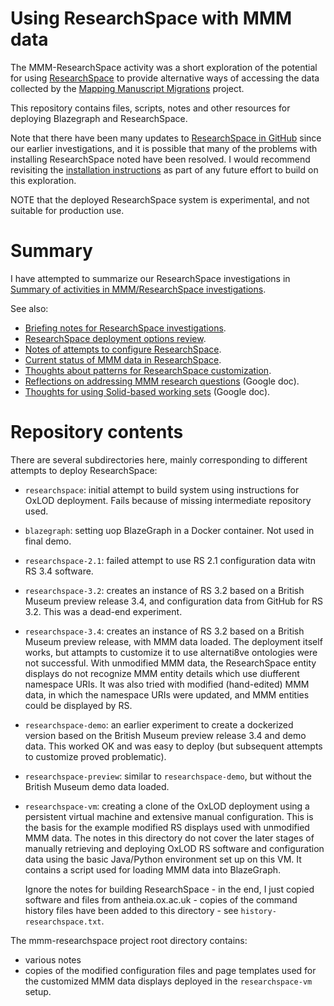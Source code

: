 # Using ResearchSpace with MMM data

The MMM-ResearchSpace activity was a short exploration of the potential for using [ResearchSpace](https://www.researchspace.org/) to provide alternative ways of accessing the data collected by the [Mapping Manuscript Migrations](https://mappingmanuscriptmigrations.org/en/) project.

This repository contains files, scripts, notes and other resources for deploying Blazegraph and ResearchSpace.

Note that there have been many updates to [ResearchSpace in GitHub](https://github.com/researchspace/researchspace) since our earlier investigations, and it is possible that many of the problems with installing ResearchSpace noted have been resolved.  I would recommend revisiting the [installation instructions](https://github.com/researchspace/researchspace#developing-and-building-from-sources) as part of any future effort to build on this exploration.

NOTE that the deployed ResearchSpace system is experimental, and not suitable for production use.


# Summary

I have attempted to summarize our ResearchSpace investigations in [Summary of activities in MMM/ResearchSpace investigations](./SUMMARY.md).

See also:

- [Briefing notes for ResearchSpace investigations](./BRIEFING.md).
- [ResearchSpace deployment options review](./Deployment-options-review.md).
- [Notes of attempts to configure ResearchSpace](./NOTES.md).
- [Current status of MMM data in ResearchSpace](./STATUS.md).
- [Thoughts about patterns for ResearchSpace customization](https://github.com/gklyne/mmm-researchspace/blob/master/NOTES.md#thoughts-about-patterns-for-researchspace-customization).
- [Reflections on addressing MMM research questions](https://docs.google.com/document/d/1ABrdNtaQ80xdPd1neZBuqWdCGWMbVG7ayHuTgaQZlnk/edit?usp=sharing) (Google doc).
- [Thoughts for using Solid-based working sets](https://docs.google.com/document/d/1S8ZUbXVB1HM0Btei8NX2RelDa-utu129IVSuOdOmlgk/edit?usp=sharing) (Google doc).

# Repository contents

There are several subdirectories here, mainly corresponding to different attempts to deploy ResearchSpace:

- `researchspace`: initial attempt to build system using instructions for OxLOD deployment.  Fails because of missing intermediate repository used.
- `blazegraph`: setting uop BlazeGraph in a Docker container.  Not used in final demo.
- `researchspace-2.1`: failed attempt to use RS 2.1 configuration data witn RS 3.4 software.
- `researchspace-3.2`: creates an instance of RS 3.2 based on a British Museum preview release 3.4, and configuration data from GitHub for RS 3.2.  This was a dead-end experiment.
- `researchspace-3.4`: creates an instance of RS 3.2 based on a British Museum preview release, with MMM data loaded.  The deployment itself works, but attampts to customize it to use alternati8ve ontologies were not successful.  With unmodified MMM data, the ResearchSpace entity displays do not recognize MMM entity details which use diufferent namespace URIs.  It was also tried with modified (hand-edited) MMM data, in which the namespace URIs were updated, and MMM entities could be displayed by RS.
- `researchspace-demo`: an earlier experiment to create a dockerized version based on the British Museum preview release 3.4 and demo data.  This worked OK and was easy to deploy (but subsequent attempts to customize proved problematic).
- `researchspace-preview`: similar to `researchspace-demo`, but without the British Museum demo data loaded.
- `researchspace-vm`: creating a clone of the OxLOD deployment using a persistent virtual machine and extensive manual configuration.  This is the basis for the example modified RS displays used with unmodified MMM data.  The notes in this directory do not cover the later stages of manually retrieving and deploying OxLOD RS software and configuration data using the basic Java/Python environment set up on this VM.  It contains a script used for loading MMM data into BlazeGraph.

    Ignore the notes for building ResearchSpace - in the end, I just copied software and files from antheia.ox.ac.uk - copies of the command history files have been added to this directory - see `history-researchspace.txt`.

The mmm-researchspace project root directory contains:

- various notes
- copies of the modified configuration files and page templates used for the customized MMM data displays deployed in the `researchspace-vm` setup.

